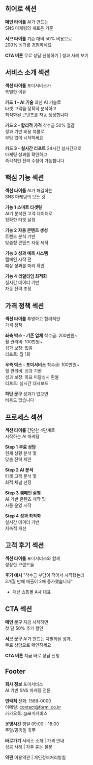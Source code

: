 ## 히어로 섹션

**메인 타이틀** AI가 만드는<br> SNS 마케팅의 새로운 기준

**서브 타이틀** 기존 대비 50% 비용으로<br> 200% 성과를 경험하세요

**CTA 버튼** 무료 상담 신청하기 | 성과 사례 보기

## 서비스 소개 섹션

**섹션 타이틀** 포미서비스가<br> 특별한 이유

**카드 1 - AI 기술** 최신 AI 기술로<br> 타겟 고객을 정확히 분석하고<br> 최적화된 콘텐츠를 자동 생성합니다

**카드 2 - 합리적 가격** 착수금 50% 절감<br> 성과 기반 비용 지불로<br> 부담 없이 시작하세요

**카드 3 - 실시간 리포트** 24시간 실시간으로<br> 마케팅 성과를 확인하고<br> 즉각적인 전략 수정이 가능합니다

## 핵심 기능 섹션

**섹션 타이틀** AI가 해결하는<br> SNS 마케팅의 모든 것

**기능 1** **스마트 타겟팅**<br> AI가 분석한 고객 데이터로<br> 정확한 타겟 설정

**기능 2** **자동 콘텐츠 생성**<br> 트렌드 분석 기반<br> 맞춤형 콘텐츠 자동 제작

**기능 3** **성과 예측 시스템**<br> 캠페인 시작 전<br> 예상 성과를 미리 확인

**기능 4** **리얼타임 최적화**<br> 실시간 데이터 기반<br> 자동 전략 조정

## 가격 정책 섹션

**섹션 타이틀** 투명하고 합리적인<br> 가격 정책

**좌측 박스 - 기존 업체** 착수금: 200만원~<br> 월 관리비: 100만원~<br> 성과 보장: 없음<br> 리포트: 월 1회

**우측 박스 - 포미서비스** 착수금: 100만원~<br> 월 관리비: 성과 기반<br> 성과 보장: 목표 미달성시 환불<br> 리포트: 실시간 대시보드

**하단 문구** 성과가 없으면<br> 비용도 없습니다

## 프로세스 섹션

**섹션 타이틀** 간단한 4단계로<br> 시작하는 AI 마케팅

**Step 1** **무료 상담**<br> 현재 상황 분석 및<br> 맞춤 전략 제안

**Step 2** **AI 분석**<br> 타겟 고객 분석 및<br> 최적 채널 선정

**Step 3** **캠페인 실행**<br> AI 기반 콘텐츠 제작 및<br> 자동 운영 시작

**Step 4** **성과 최적화**<br> 실시간 데이터 기반<br> 지속적 개선

## 고객 후기 섹션

**섹션 타이틀** 포미서비스와 함께<br> 성장한 브랜드들

**후기 예시** "착수금 부담이 적어서 시작했는데<br> 3개월 만에 매출이 2배 증가했습니다"<br>

- 패션 쇼핑몰 A사 대표

## CTA 섹션

**메인 문구** 지금 시작하면<br> 첫 달 50% 추가 할인

**서브 문구** AI가 만드는 차별화된 성과,<br> 무료 상담으로 확인하세요

**CTA 버튼** 지금 바로 상담 신청

## Footer

**회사 정보** 포미서비스<br> AI 기반 SNS 마케팅 전문

**연락처** 전화: 1588-0000<br> 이메일: contact@formi.co.kr<br> 카카오톡: @포미서비스

**운영시간** 평일 09:00 - 18:00<br> 주말/공휴일 휴무

**바로가기** 서비스 소개 | 가격 안내<br> 성공 사례 | 자주 묻는 질문

**약관** 이용약관 | 개인정보처리방침

